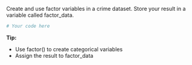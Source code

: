 Create and use factor variables in a crime dataset. Store your result in a variable called factor_data.

```R
# Your code here
```

**Tip:**
- Use factor() to create categorical variables
- Assign the result to factor_data

